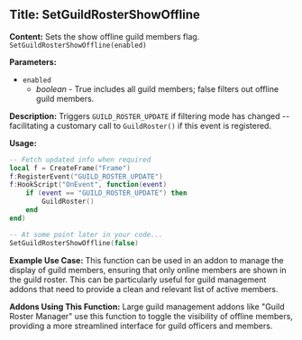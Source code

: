 ## Title: SetGuildRosterShowOffline

**Content:**
Sets the show offline guild members flag.
`SetGuildRosterShowOffline(enabled)`

**Parameters:**
- `enabled`
  - *boolean* - True includes all guild members; false filters out offline guild members.

**Description:**
Triggers `GUILD_ROSTER_UPDATE` if filtering mode has changed -- facilitating a customary call to `GuildRoster()` if this event is registered.

**Usage:**
```lua
-- Fetch updated info when required
local f = CreateFrame("Frame")
f:RegisterEvent("GUILD_ROSTER_UPDATE")
f:HookScript("OnEvent", function(event)
    if (event == "GUILD_ROSTER_UPDATE") then
        GuildRoster()
    end
end)

-- At some point later in your code...
SetGuildRosterShowOffline(false)
```

**Example Use Case:**
This function can be used in an addon to manage the display of guild members, ensuring that only online members are shown in the guild roster. This can be particularly useful for guild management addons that need to provide a clean and relevant list of active members.

**Addons Using This Function:**
Large guild management addons like "Guild Roster Manager" use this function to toggle the visibility of offline members, providing a more streamlined interface for guild officers and members.